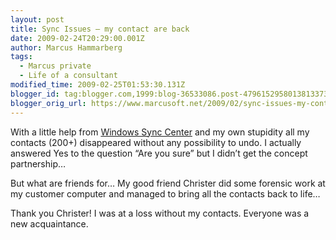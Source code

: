 ```yaml
---
layout: post
title: Sync Issues – my contact are back
date: 2009-02-24T20:29:00.001Z
author: Marcus Hammarberg
tags:
  - Marcus private
  - Life of a consultant
modified_time: 2009-02-25T01:53:30.131Z
blogger_id: tag:blogger.com,1999:blog-36533086.post-4796152958013813373
blogger_orig_url: https://www.marcusoft.net/2009/02/sync-issues-my-contact-are-back.html
---
```



With a little help from <a
href="http://www.microsoft.com/windows/windows-vista/features/sync-center.aspx"
target="_blank">Windows Sync Center</a> and my own stupidity all my
contacts (200+) disappeared without any possibility to undo. I actually
answered Yes to the question “Are you sure” but I didn’t get the concept
partnership…

But what are friends for… My good friend Christer did some forensic work
at my customer computer and managed to bring all the contacts back to
life…

Thank you Christer! I was at a loss without my contacts. Everyone was a
new acquaintance.
